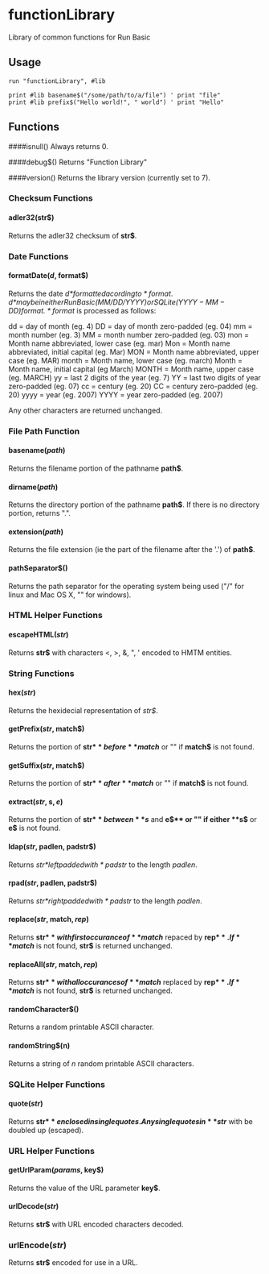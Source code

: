 # functionLibrary
Library of common functions for Run Basic

## Usage

```
run "functionLibrary", #lib

print #lib basename$("/some/path/to/a/file") ' print "file"
print #lib prefix$("Hello world!", " world") ' print "Hello"
```

## Functions

####isnull()
Always returns 0.

####debug$()
Returns "Function Library"

####version()
Returns the library version (currently set to 7).

### Checksum Functions

#### adler32(str$)
Returns the adler32 checksum of **str$**.

### Date Functions

#### formatDate$(d$, format$)
Returns the date *d$* formatted acording to *format$*. *d$* may be in either Run Basic (MM/DD/YYYY) or SQLite (YYYY-MM-DD) format. *format$* is processed as follows:

dd = day of month (eg. 4)
DD = day of month zero-padded (eg. 04)
mm = month number (eg. 3)
MM = month number zero-padded (eg. 03)
mon = Month name abbreviated, lower case (eg. mar)
Mon = Month name abbreviated, initial capital (eg. Mar)
MON = Month name abbreviated, upper case (eg. MAR)
month = Month name, lower case (eg. march)
Month = Month name, initial capital (eg March)
MONTH = Month name, upper case (eg. MARCH)
yy = last 2 digits of the year (eg. 7)
YY = last two digits of year zero-padded (eg. 07)
cc = century (eg. 20)
CC = century zero-padded (eg. 20)
yyyy = year (eg. 2007)
YYYY = year zero-padded (eg. 2007)

Any other characters are returned unchanged.

### File Path Function

#### basename$(path$)
Returns the filename portion of the pathname **path$**.

#### dirname$(path$)
Returns the directory portion of the pathname **path$**. If there is no directory portion, returns ".".

#### extension$(path$)
Returns the file extension (ie the part of the filename after the '.') of **path$**.

#### pathSeparator$()
Returns the path separator for the operating system being used ("/" for linux and Mac OS X, "\" for windows).

### HTML Helper Functions

#### escapeHTML$(str$)
Returns **str$** with characters <, >, &, ", ' encoded to HMTM entities.

### String Functions

#### hex$(str$)
Returns the hexidecial representation of *str$*.

#### getPrefix$(str$, match$)
Returns the portion of **str$** before **match$** or "" if **match$** is not found.

#### getSuffix$(str$, match$)
Returns the portion of **str$** after **match$** or "" if **match$** is not found.

#### extract$(str$, s$, e$)
Returns the portion of **str$** between **s$** and **e$** or "" if either **s$** or **e$** is not found.

#### ldap$(str$, padlen, padstr$)
Returns *str$* left padded with *padstr$* to the length *padlen*.

#### rpad$(str$, padlen, padstr$)
Returns *str$* right padded with *padstr$* to the length *padlen*.

#### replace$(str$, match$, rep$)
Returns **str$** with first occurance of **match$** repaced by **rep$**. If **match$** is not found,
**str$** is returned unchanged.

#### replaceAll$(str$, match$, rep$)
Returns **str$** with all occurances of **match$** replaced by **rep$**. If **match$** is not found,
**str$** is returned unchanged.

#### randomCharacter$()
Returns a random printable ASCII character.

#### randomString$(n)
Returns a string of *n* random printable ASCII characters.

### SQLite Helper Functions

#### quote$(str$)
Returns **str$** enclosed in single quotes. Any single quotes in **str$** with be doubled up (escaped).

### URL Helper Functions

#### getUrlParam$(params$, key$)
Returns the value of the URL parameter **key$**.

#### urlDecode$(str$)
Returns **str$** with URL encoded characters decoded.

### urlEncode$(str$)
Returns **str$** encoded for use in a URL.
